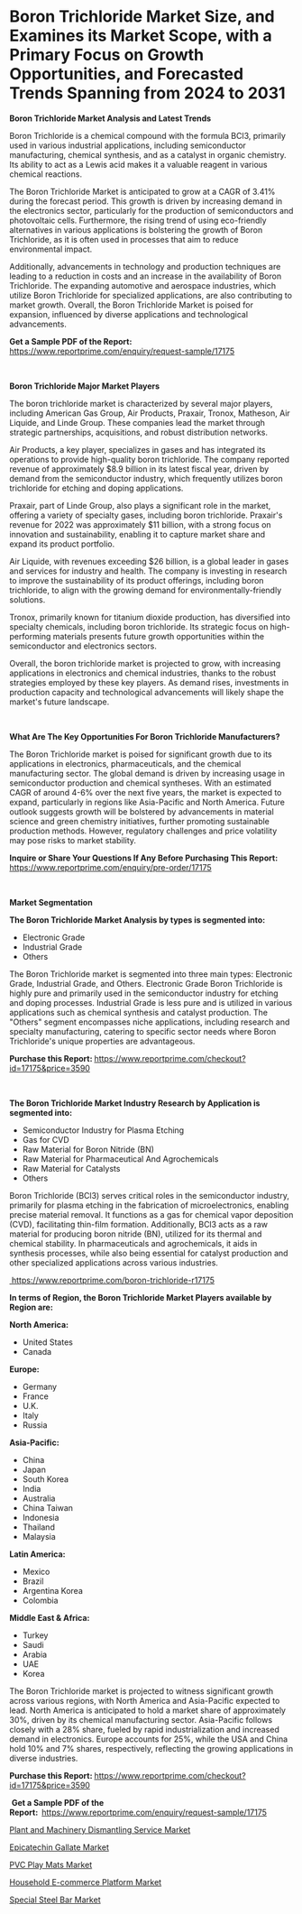 <p><h1>Boron Trichloride Market Size, and Examines its Market Scope, with a Primary Focus on Growth Opportunities, and Forecasted Trends Spanning from 2024 to 2031</h1></p><p><strong>Boron Trichloride Market Analysis and Latest Trends</strong></p>
<p><p>Boron Trichloride is a chemical compound with the formula BCl3, primarily used in various industrial applications, including semiconductor manufacturing, chemical synthesis, and as a catalyst in organic chemistry. Its ability to act as a Lewis acid makes it a valuable reagent in various chemical reactions.</p><p>The Boron Trichloride Market is anticipated to grow at a CAGR of 3.41% during the forecast period. This growth is driven by increasing demand in the electronics sector, particularly for the production of semiconductors and photovoltaic cells. Furthermore, the rising trend of using eco-friendly alternatives in various applications is bolstering the growth of Boron Trichloride, as it is often used in processes that aim to reduce environmental impact. </p><p>Additionally, advancements in technology and production techniques are leading to a reduction in costs and an increase in the availability of Boron Trichloride. The expanding automotive and aerospace industries, which utilize Boron Trichloride for specialized applications, are also contributing to market growth. Overall, the Boron Trichloride Market is poised for expansion, influenced by diverse applications and technological advancements.</p></p>
<p><strong>Get a Sample PDF of the Report:&nbsp;</strong> <a href="https://www.reportprime.com/enquiry/request-sample/17175?utm_campaign=1159&utm_medium=2&utm_source=Github&utm_content=ia&utm_term=27112024&utm_id=boron-trichloride">https://www.reportprime.com/enquiry/request-sample/17175</a></p>
<p>&nbsp;</p>
<p><strong>Boron Trichloride Major Market Players</strong></p>
<p><p>The boron trichloride market is characterized by several major players, including American Gas Group, Air Products, Praxair, Tronox, Matheson, Air Liquide, and Linde Group. These companies lead the market through strategic partnerships, acquisitions, and robust distribution networks.</p><p>Air Products, a key player, specializes in gases and has integrated its operations to provide high-quality boron trichloride. The company reported revenue of approximately $8.9 billion in its latest fiscal year, driven by demand from the semiconductor industry, which frequently utilizes boron trichloride for etching and doping applications.</p><p>Praxair, part of Linde Group, also plays a significant role in the market, offering a variety of specialty gases, including boron trichloride. Praxair's revenue for 2022 was approximately $11 billion, with a strong focus on innovation and sustainability, enabling it to capture market share and expand its product portfolio.</p><p>Air Liquide, with revenues exceeding $26 billion, is a global leader in gases and services for industry and health. The company is investing in research to improve the sustainability of its product offerings, including boron trichloride, to align with the growing demand for environmentally-friendly solutions.</p><p>Tronox, primarily known for titanium dioxide production, has diversified into specialty chemicals, including boron trichloride. Its strategic focus on high-performing materials presents future growth opportunities within the semiconductor and electronics sectors.</p><p>Overall, the boron trichloride market is projected to grow, with increasing applications in electronics and chemical industries, thanks to the robust strategies employed by these key players. As demand rises, investments in production capacity and technological advancements will likely shape the market's future landscape.</p></p>
<p>&nbsp;</p>
<p><strong>What Are The Key Opportunities For Boron Trichloride Manufacturers?</strong></p>
<p><p>The Boron Trichloride market is poised for significant growth due to its applications in electronics, pharmaceuticals, and the chemical manufacturing sector. The global demand is driven by increasing usage in semiconductor production and chemical syntheses. With an estimated CAGR of around 4-6% over the next five years, the market is expected to expand, particularly in regions like Asia-Pacific and North America. Future outlook suggests growth will be bolstered by advancements in material science and green chemistry initiatives, further promoting sustainable production methods. However, regulatory challenges and price volatility may pose risks to market stability.</p></p>
<p><strong>Inquire or Share Your Questions If Any Before Purchasing This Report:</strong> <a href="https://www.reportprime.com/enquiry/pre-order/17175?utm_campaign=1159&utm_medium=2&utm_source=Github&utm_content=ia&utm_term=27112024&utm_id=boron-trichloride">https://www.reportprime.com/enquiry/pre-order/17175</a></p>
<p>&nbsp;</p>
<p><strong>Market Segmentation</strong></p>
<p><strong>The Boron Trichloride Market Analysis by types is segmented into:</strong></p>
<p><ul><li>Electronic Grade</li><li>Industrial Grade</li><li>Others</li></ul></p>
<p><p>The Boron Trichloride market is segmented into three main types: Electronic Grade, Industrial Grade, and Others. Electronic Grade Boron Trichloride is highly pure and primarily used in the semiconductor industry for etching and doping processes. Industrial Grade is less pure and is utilized in various applications such as chemical synthesis and catalyst production. The "Others" segment encompasses niche applications, including research and specialty manufacturing, catering to specific sector needs where Boron Trichloride's unique properties are advantageous.</p></p>
<p><strong>Purchase this Report:&nbsp;</strong><a href="https://www.reportprime.com/checkout?id=17175&price=3590&utm_campaign=1159&utm_medium=2&utm_source=Github&utm_content=ia&utm_term=27112024&utm_id=boron-trichloride">https://www.reportprime.com/checkout?id=17175&price=3590</a></p>
<p>&nbsp;</p>
<p><strong>The Boron Trichloride Market Industry Research by Application is segmented into:</strong></p>
<p><ul><li>Semiconductor Industry for Plasma Etching</li><li>Gas for CVD</li><li>Raw Material for Boron Nitride (BN)</li><li>Raw Material for Pharmaceutical And Agrochemicals</li><li>Raw Material for Catalysts</li><li>Others</li></ul></p>
<p><p>Boron Trichloride (BCl3) serves critical roles in the semiconductor industry, primarily for plasma etching in the fabrication of microelectronics, enabling precise material removal. It functions as a gas for chemical vapor deposition (CVD), facilitating thin-film formation. Additionally, BCl3 acts as a raw material for producing boron nitride (BN), utilized for its thermal and chemical stability. In pharmaceuticals and agrochemicals, it aids in synthesis processes, while also being essential for catalyst production and other specialized applications across various industries.</p></p>
<p><a href="https://www.reportprime.com/boron-trichloride-r17175?utm_campaign=1159&utm_medium=2&utm_source=Github&utm_content=ia&utm_term=27112024&utm_id=boron-trichloride">&nbsp;https://www.reportprime.com/boron-trichloride-r17175</a></p>
<p><strong>In terms of Region, the Boron Trichloride Market Players available by Region are:</strong></p>
<p>
    <p> <strong> North America: </strong>
        <ul>
            <li>United States</li>
            <li>Canada</li>
        </ul>
        </p> 
    <p> <strong> Europe: </strong>
        <ul>
            <li>Germany</li>
            <li>France</li>
            <li>U.K.</li>
            <li>Italy</li>
            <li>Russia</li>
        </ul>
        </p> 
    <p> <strong> Asia-Pacific: </strong>
        <ul>
            <li>China</li>
            <li>Japan</li>
            <li>South Korea</li>
            <li>India</li>
            <li>Australia</li>
            <li>China Taiwan</li>
            <li>Indonesia</li>
            <li>Thailand</li>
            <li>Malaysia</li>
        </ul>
        </p> 
    <p> <strong> Latin America: </strong>
        <ul>
            <li>Mexico</li>
            <li>Brazil</li>
            <li>Argentina Korea</li>
            <li>Colombia</li>
        </ul>
        </p> 
    <p> <strong> Middle East & Africa: </strong>
        <ul>
            <li>Turkey</li>
            <li>Saudi</li>
            <li>Arabia</li>
            <li>UAE</li>
            <li>Korea</li>
        </ul>
    </p>
    </p>
<p><p>The Boron Trichloride market is projected to witness significant growth across various regions, with North America and Asia-Pacific expected to lead. North America is anticipated to hold a market share of approximately 30%, driven by its chemical manufacturing sector. Asia-Pacific follows closely with a 28% share, fueled by rapid industrialization and increased demand in electronics. Europe accounts for 25%, while the USA and China hold 10% and 7% shares, respectively, reflecting the growing applications in diverse industries.</p></p>
<p><strong>Purchase this Report: </strong><a href="https://www.reportprime.com/checkout?id=17175&price=3590&utm_campaign=1159&utm_medium=2&utm_source=Github&utm_content=ia&utm_term=27112024&utm_id=boron-trichloride">https://www.reportprime.com/checkout?id=17175&price=3590</a></p>
<p>&nbsp;<strong>Get a Sample PDF of the Report:&nbsp;&nbsp;</strong><a href="https://www.reportprime.com/enquiry/request-sample/17175?utm_campaign=1159&utm_medium=2&utm_source=Github&utm_content=ia&utm_term=27112024&utm_id=boron-trichloride">https://www.reportprime.com/enquiry/request-sample/17175</a></p>
<p><strong></strong></p>
<p><p><a href="https://issuu.com/reportprime-2/docs/plant-and-machinery-dismantling-ser_36fe4831b5b6dc?utm_campaign=1159&utm_medium=2&utm_source=Github&utm_content=ia&utm_term=27112024&utm_id=boron-trichloride">Plant and Machinery Dismantling Service Market</a></p><p><a href="https://www.linkedin.com/pulse/disruption-innovation-epicatechin-gallate-industry-market-bzdke?utm_campaign=1159&utm_medium=2&utm_source=Github&utm_content=ia&utm_term=27112024&utm_id=boron-trichloride">Epicatechin Gallate Market</a></p><p><a href="https://www.linkedin.com/pulse/pulse-pvc-play-mats-rhythms-change-market-resonance-2024-2031-j4fue?utm_campaign=1159&utm_medium=2&utm_source=Github&utm_content=ia&utm_term=27112024&utm_id=boron-trichloride">PVC Play Mats Market</a></p><p><a href="https://issuu.com/reportprime-2/docs/household-e-commerce-platform-marke_d01c8dbd8a4d35?utm_campaign=1159&utm_medium=2&utm_source=Github&utm_content=ia&utm_term=27112024&utm_id=boron-trichloride">Household E-commerce Platform Market</a></p><p><a href="https://www.linkedin.com/pulse/global-special-steel-bar-market-trends-innovations-forward-looking-xaiye?utm_campaign=1159&utm_medium=2&utm_source=Github&utm_content=ia&utm_term=27112024&utm_id=boron-trichloride">Special Steel Bar Market</a></p></p>